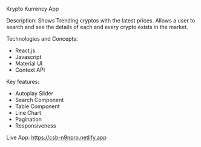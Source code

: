Krypto Kurrency App

Description: Shows Trending cryptos with the latest prices. Allows a user to search and see the details of each and every crypto exists in the market.

Technologies and Concepts:

- React.js
- Javascript
- Material UI
- Context API

Key features:

- Autoplay Slider
- Search Component
- Table Component
- Line Chart
- Pagination
- Responsiveness

Live App: https://csb-n9npro.netlify.app
